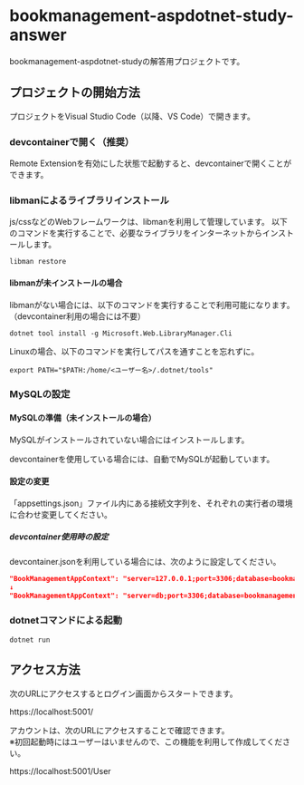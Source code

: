 # bookmanagement-aspdotnet-study-answer  

bookmanagement-aspdotnet-studyの解答用プロジェクトです。  

## プロジェクトの開始方法

プロジェクトをVisual Studio Code（以降、VS Code）で開きます。

### devcontainerで開く（推奨）

Remote Extensionを有効にした状態で起動すると、devcontainerで開くことができます。

### libmanによるライブラリインストール

js/cssなどのWebフレームワークは、libmanを利用して管理しています。
以下のコマンドを実行することで、必要なライブラリをインターネットからインストールします。

```shell
libman restore
```

#### libmanが未インストールの場合

libmanがない場合には、以下のコマンドを実行することで利用可能になります。  
（devcontainer利用の場合には不要）

```shell
dotnet tool install -g Microsoft.Web.LibraryManager.Cli
```

Linuxの場合、以下のコマンドを実行してパスを通すことを忘れずに。

```shell
export PATH="$PATH:/home/<ユーザー名>/.dotnet/tools"
```

### MySQLの設定

#### MySQLの準備（未インストールの場合）

MySQLがインストールされていない場合にはインストールします。

devcontainerを使用している場合には、自動でMySQLが起動しています。

#### 設定の変更

「appsettings.json」ファイル内にある接続文字列を、それぞれの実行者の環境に合わせ変更してください。  

##### devcontainer使用時の設定

devcontainer.jsonを利用している場合には、次のように設定してください。

```json
"BookManagementAppContext": "server=127.0.0.1;port=3306;database=bookmanagement;user=root;password=root; Persist Security Info=False; Connect Timeout=300"
↓
"BookManagementAppContext": "server=db;port=3306;database=bookmanagement;user=root;password=root; Persist Security Info=False; Connect Timeout=300"
```

### dotnetコマンドによる起動

```shell
dotnet run
```

## アクセス方法

次のURLにアクセスするとログイン画面からスタートできます。  

https://localhost:5001/


アカウントは、次のURLにアクセスすることで確認できます。  
※初回起動時にはユーザーはいませんので、この機能を利用して作成してください。

https://localhost:5001/User

